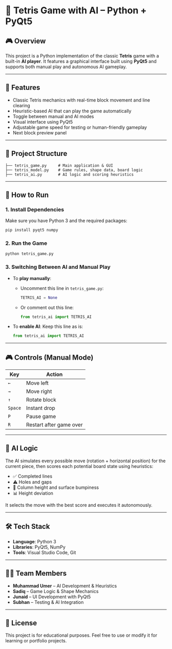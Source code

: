 <!-- Failed to upload "AI PROJECT VIDEO.mp4" -->
# 🧠 Tetris Game with AI – Python + PyQt5

## 🎮 Overview

This project is a Python implementation of the classic **Tetris** game with a built-in **AI player**. It features a graphical interface built using **PyQt5** and supports both manual play and autonomous AI gameplay.

---

## 📌 Features

- Classic Tetris mechanics with real-time block movement and line clearing
- Heuristic-based AI that can play the game automatically
- Toggle between manual and AI modes
- Visual interface using PyQt5
- Adjustable game speed for testing or human-friendly gameplay
- Next block preview panel

---

## 📂 Project Structure

```
├── tetris_game.py     # Main application & GUI
├── tetris_model.py    # Game rules, shape data, board logic
├── tetris_ai.py       # AI logic and scoring heuristics
```

---

## 🚀 How to Run

### 1. Install Dependencies

Make sure you have Python 3 and the required packages:

```bash
pip install pyqt5 numpy
```

### 2. Run the Game

```bash
python tetris_game.py
```

### 3. Switching Between AI and Manual Play

- To **play manually**:
  - Uncomment this line in `tetris_game.py`:
    ```python
    TETRIS_AI = None
    ```
  - Or comment out this line:
    ```python
    from tetris_ai import TETRIS_AI
    ```

- To **enable AI**:
  Keep this line as is:
  ```python
  from tetris_ai import TETRIS_AI
  ```

---

## 🎮 Controls (Manual Mode)

| Key         | Action               |
|-------------|----------------------|
| `←`         | Move left            |
| `→`         | Move right           |
| `↑`         | Rotate block         |
| `Space`     | Instant drop         |
| `P`         | Pause game           |
| `R`         | Restart after game over |

---

## 🧠 AI Logic

The AI simulates every possible move (rotation + horizontal position) for the current piece, then scores each potential board state using heuristics:

- ✅ Completed lines
- ⚠️ Holes and gaps
- 🔼 Column height and surface bumpiness
- 📊 Height deviation

It selects the move with the best score and executes it autonomously.

---

## 🛠️ Tech Stack

- **Language**: Python 3
- **Libraries**: PyQt5, NumPy
- **Tools**: Visual Studio Code, Git

---

## 👨‍💻 Team Members

- **Muhammad Umer** – AI Development & Heuristics  
- **Sadiq** – Game Logic & Shape Mechanics  
- **Junaid** – UI Development with PyQt5  
- **Subhan** – Testing & AI Integration

---

## 📃 License

This project is for educational purposes. Feel free to use or modify it for learning or portfolio projects.
